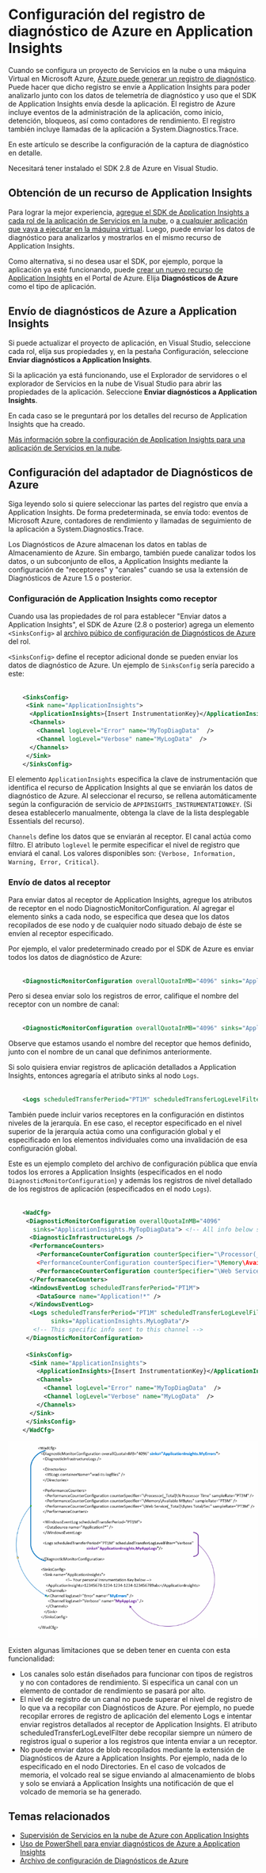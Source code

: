 <properties
    pageTitle="Envío de registros de Diagnósticos de Azure a Application Insights"
    description="Configure los detalles de los registros de diagnóstico de Servicios en la nube de Azure que se envían al portal de Application Insights."
    services="application-insights"
    documentationCenter=".net"
    authors="sbtron"
    manager="douge"/>

<tags
    ms.service="application-insights"
    ms.workload="tbd"
	ms.tgt_pltfrm="ibiza" 
    ms.devlang="na"
    ms.topic="article"
	ms.date="11/17/2015"
    ms.author="awills"/>

# Configuración del registro de diagnóstico de Azure en Application Insights

Cuando se configura un proyecto de Servicios en la nube o una máquina Virtual en Microsoft Azure, [Azure puede generar un registro de diagnóstico](vs-azure-tools-diagnostics-for-cloud-services-and-virtual-machines.md). Puede hacer que dicho registro se envíe a Application Insights para poder analizarlo junto con los datos de telemetría de diagnóstico y uso que el SDK de Application Insights envía desde la aplicación. El registro de Azure incluye eventos de la administración de la aplicación, como inicio, detención, bloqueos, así como contadores de rendimiento. El registro también incluye llamadas de la aplicación a System.Diagnostics.Trace.

En este artículo se describe la configuración de la captura de diagnóstico en detalle.

Necesitará tener instalado el SDK 2.8 de Azure en Visual Studio.

## Obtención de un recurso de Application Insights

Para lograr la mejor experiencia, [agregue el SDK de Application Insights a cada rol de la aplicación de Servicios en la nube](app-insights-cloudservices.md), o [a cualquier aplicación que vaya a ejecutar en la máquina virtual](app-insights-get-started.md). Luego, puede enviar los datos de diagnóstico para analizarlos y mostrarlos en el mismo recurso de Application Insights.

Como alternativa, si no desea usar el SDK, por ejemplo, porque la aplicación ya esté funcionando, puede [crear un nuevo recurso de Application Insights](app-insights-create-new-resource.md) en el Portal de Azure. Elija **Diagnósticos de Azure** como el tipo de aplicación.


## Envío de diagnósticos de Azure a Application Insights

Si puede actualizar el proyecto de aplicación, en Visual Studio, seleccione cada rol, elija sus propiedades y, en la pestaña Configuración, seleccione **Enviar diagnósticos a Application Insights**.

Si la aplicación ya está funcionando, use el Explorador de servidores o el explorador de Servicios en la nube de Visual Studio para abrir las propiedades de la aplicación. Seleccione **Enviar diagnósticos a Application Insights**.

En cada caso se le preguntará por los detalles del recurso de Application Insights que ha creado.

[Más información sobre la configuración de Application Insights para una aplicación de Servicios en la nube](app-insights-cloudservices.md).

## Configuración del adaptador de Diagnósticos de Azure

Siga leyendo solo si quiere seleccionar las partes del registro que envía a Application Insights. De forma predeterminada, se envía todo: eventos de Microsoft Azure, contadores de rendimiento y llamadas de seguimiento de la aplicación a System.Diagnostics.Trace.

Los Diagnósticos de Azure almacenan los datos en tablas de Almacenamiento de Azure. Sin embargo, también puede canalizar todos los datos, o un subconjunto de ellos, a Application Insights mediante la configuración de "receptores" y "canales" cuando se usa la extensión de Diagnósticos de Azure 1.5 o posterior.

### Configuración de Application Insights como receptor

Cuando usa las propiedades de rol para establecer "Enviar datos a Application Insights", el SDK de Azure (2.8 o posterior) agrega un elemento `<SinksConfig>` al [archivo púbico de configuración de Diagnósticos de Azure](https://msdn.microsoft.com/library/azure/dn782207.aspx) del rol.

`<SinksConfig>` define el receptor adicional donde se pueden enviar los datos de diagnóstico de Azure. Un ejemplo de `SinksConfig` sería parecido a este:

```xml

    <SinksConfig>
     <Sink name="ApplicationInsights">
      <ApplicationInsights>{Insert InstrumentationKey}</ApplicationInsights>
      <Channels>
        <Channel logLevel="Error" name="MyTopDiagData"  />
        <Channel logLevel="Verbose" name="MyLogData"  />
      </Channels>
     </Sink>
    </SinksConfig> 

```

El elemento `ApplicationInsights` especifica la clave de instrumentación que identifica el recurso de Application Insights al que se enviarán los datos de diagnóstico de Azure. Al seleccionar el recurso, se rellena automáticamente según la configuración de servicio de `APPINSIGHTS_INSTRUMENTATIONKEY`. (Si desea establecerlo manualmente, obtenga la clave de la lista desplegable Essentials del recurso).

`Channels` define los datos que se enviarán al receptor. El canal actúa como filtro. El atributo `loglevel` le permite especificar el nivel de registro que enviará el canal. Los valores disponibles son: `{Verbose, Information, Warning, Error, Critical}`.

### Envío de datos al receptor

Para enviar datos al receptor de Application Insights, agregue los atributos de receptor en el nodo DiagnosticMonitorConfiguration. Al agregar el elemento sinks a cada nodo, se especifica que desea que los datos recopilados de ese nodo y de cualquier nodo situado debajo de éste se envíen al receptor especificado.

Por ejemplo, el valor predeterminado creado por el SDK de Azure es enviar todos los datos de diagnóstico de Azure:

```xml

    <DiagnosticMonitorConfiguration overallQuotaInMB="4096" sinks="ApplicationInsights">
```

Pero si desea enviar solo los registros de error, califique el nombre del receptor con un nombre de canal:

```xml

    <DiagnosticMonitorConfiguration overallQuotaInMB="4096" sinks="ApplicationInsights.MyTopDiagdata">
```

Observe que estamos usando el nombre del receptor que hemos definido, junto con el nombre de un canal que definimos anteriormente.

Si solo quisiera enviar registros de aplicación detallados a Application Insights, entonces agregaría el atributo sinks al nodo `Logs`.

```xml

    <Logs scheduledTransferPeriod="PT1M" scheduledTransferLogLevelFilter="Verbose" sinks="ApplicationInsights.MyLogData"/>
```

También puede incluir varios receptores en la configuración en distintos niveles de la jerarquía. En ese caso, el receptor especificado en el nivel superior de la jerarquía actúa como una configuración global y el especificado en los elementos individuales como una invalidación de esa configuración global.

Este es un ejemplo completo del archivo de configuración pública que envía todos los errores a Application Insights (especificados en el nodo `DiagnosticMonitorConfiguration`) y además los registros de nivel detallado de los registros de aplicación (especificados en el nodo `Logs`).

```xml

    <WadCfg>
     <DiagnosticMonitorConfiguration overallQuotaInMB="4096"
       sinks="ApplicationInsights.MyTopDiagData"> <!-- All info below sent to this channel -->
      <DiagnosticInfrastructureLogs />
      <PerformanceCounters>
        <PerformanceCounterConfiguration counterSpecifier="\Processor(_Total)\% Processor Time" sampleRate="PT3M" sinks="ApplicationInsights.MyLogData/>
        <PerformanceCounterConfiguration counterSpecifier="\Memory\Available MBytes" sampleRate="PT3M" />
        <PerformanceCounterConfiguration counterSpecifier="\Web Service(_Total)\Bytes Total/Sec" sampleRate="PT3M" />
      </PerformanceCounters>
      <WindowsEventLog scheduledTransferPeriod="PT1M">
        <DataSource name="Application!*" />
      </WindowsEventLog>
      <Logs scheduledTransferPeriod="PT1M" scheduledTransferLogLevelFilter="Verbose"
            sinks="ApplicationInsights.MyLogData"/> 
       <!-- This specific info sent to this channel -->
     </DiagnosticMonitorConfiguration>

     <SinksConfig>
      <Sink name="ApplicationInsights">
        <ApplicationInsights>{Insert InstrumentationKey}</ApplicationInsights>
        <Channels>
          <Channel logLevel="Error" name="MyTopDiagData"  />
          <Channel logLevel="Verbose" name="MyLogData"  />
        </Channels>
      </Sink>
     </SinksConfig>
    </WadCfg>
```

![](./media/app-insights-azure-diagnostics/diagnostics-publicconfig.png)

Existen algunas limitaciones que se deben tener en cuenta con esta funcionalidad:

* Los canales solo están diseñados para funcionar con tipos de registros y no con contadores de rendimiento. Si especifica un canal con un elemento de contador de rendimiento se pasará por alto. 
* El nivel de registro de un canal no puede superar el nivel de registro de lo que va a recopilar con Diagnósticos de Azure. Por ejemplo, no puede recopilar errores de registro de aplicación del elemento Logs e intentar enviar registros detallados al receptor de Application Insights. El atributo scheduledTransferLogLevelFilter debe recopilar siempre un número de registros igual o superior a los registros que intenta enviar a un receptor. 
* No puede enviar datos de blob recopilados mediante la extensión de Diagnósticos de Azure a Application Insights. Por ejemplo, nada de lo especificado en el nodo Directories. En el caso de volcados de memoria, el volcado real se sigue enviando al almacenamiento de blobs y solo se enviará a Application Insights una notificación de que el volcado de memoria se ha generado. 

## Temas relacionados

* [Supervisión de Servicios en la nube de Azure con Application Insights](app-insights-cloudservices.md)
* [Uso de PowerShell para enviar diagnósticos de Azure a Application Insights](app-insights-powershell-azure-diagnostics.md)
* [Archivo de configuración de Diagnósticos de Azure](https://msdn.microsoft.com/library/azure/dn782207.aspx)

<!---HONumber=AcomDC_1125_2015-->